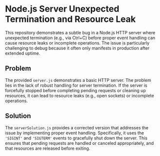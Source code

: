 # Node.js Server Unexpected Termination and Resource Leak

This repository demonstrates a subtle bug in a Node.js HTTP server where unexpected termination (e.g., via Ctrl+C) before proper event handling can cause resource leaks or incomplete operations.  The issue is particularly challenging to debug because it often only manifests in production after extended uptime.

## Problem

The provided `server.js` demonstrates a basic HTTP server.  The problem lies in the lack of robust handling for server termination. If the server is forcefully stopped before completing pending requests or cleaning up resources, it can lead to resource leaks (e.g., open sockets) or incomplete operations. 

## Solution

The `serverSolution.js` provides a corrected version that addresses the issue by implementing proper event handling.  Specifically, it uses the `'SIGINT'` and `'SIGTERM'` events to gracefully shut down the server. This ensures that pending requests are handled or canceled appropriately, and that resources are released before exiting.